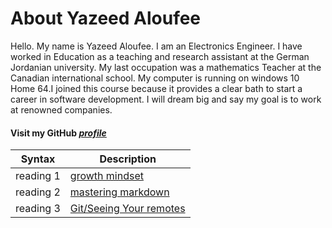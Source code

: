# About Yazeed Aloufee  
Hello. My name is Yazeed Aloufee. I am an Electronics Engineer. I have worked in Education as a teaching and research assistant at the German Jordanian university. My last occupation was a mathematics Teacher at the Canadian international school. My computer is running on windows 10 Home 64.I joined this course because it provides a clear bath to start a career in software development. I will dream big and say my goal is to work at renowned companies.

#### Visit my GitHub [***profile***](https://github.com/yazeedaloufee)



| Syntax      | Description |
| ----------- | ----------- |
| reading 1     | [growth mindset](https://yazeedaloufee.github.io/reading-notes/readme )      |
| reading 2   | [mastering markdown](https://yazeedaloufee.github.io/reading-notes/reading) 
| reading 3   | [Git/Seeing Your remotes](https://yazeedaloufee.github.io/reading-notes/reading02)| 


